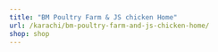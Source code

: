 ```yaml
---
title: "BM Poultry Farm & JS chicken Home"
url: /karachi/bm-poultry-farm-and-js-chicken-home/
shop: shop
---
```

